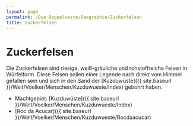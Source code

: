 ```yaml
---
layout: page
permalink: /Die Doppelseite/Geographie/Zuckerfelsen
title: Zuckerfelsen
---
```


# Zuckerfelsen

Die Zuckerfelsen sind riesige, weiß-gräuliche und rohstoffreiche Felsen in Würfelform. Diese Felsen sollen einer Legende nach direkt vom Himmel gefallen sein und sich in den Sand der [Kuzduwüste]({{ site.baseurl }}/Welt/Voelker/Menschen/Kuzduwueste/Index) gebohrt haben.

- Machtgebiet: [Kuzduwüste]({{ site.baseurl }}/Welt/Voelker/Menschen/Kuzduwueste/Index)
- [Roc da Acucar]({{ site.baseurl }}/Welt/Voelker/Menschen/Kuzduwueste/Rocdaacucar)

